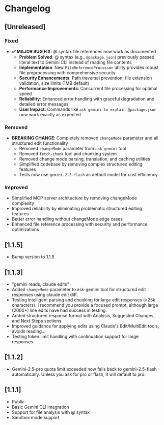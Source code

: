 # Changelog

## [Unreleased]

### Fixed
- **✅ MAJOR BUG FIX**: @ syntax file references now work as documented
  - **Problem Solved**: @ syntax (e.g., `@package.json`) previously passed literal text to Gemini CLI instead of reading file contents
  - **Implementation**: New `FileReferenceProcessor` utility provides robust file preprocessing with comprehensive security
  - **Security Enhancements**: Path traversal prevention, file extension validation, size limits (1MB default)
  - **Performance Improvements**: Concurrent file processing for optimal speed
  - **Reliability**: Enhanced error handling with graceful degradation and detailed error messages
  - **User Impact**: Commands like `ask gemini to explain @package.json` now work exactly as expected

### Removed
- **BREAKING CHANGE**: Completely removed `changeMode` parameter and all structured edit functionality
  - Removed `changeMode` parameter from `ask-gemini` tool
  - Removed `fetch-chunk` tool and chunking system
  - Removed change mode parsing, translation, and caching utilities
  - Simplified codebase by removing complex structured editing features
  - Tests now use `gemini-2.5-flash` as default model for cost efficiency

### Improved
- Simplified MCP server architecture by removing changeMode complexity
- Improved reliability by eliminating problematic structured editing features
- Better error handling without changeMode edge cases
- Enhanced file reference processing with security and performance optimizations

## [1.1.5]
- Bump version to 1.1.5

## [1.1.3]
- "gemini reads, claude edits"
- Added `changeMode` parameter to ask-gemini tool for structured edit responses using claude edit diff.
- Testing intelligent parsing and chunking for large edit responses (>25k characters). I recommend you provide a focused prompt, although large (2000+) line edits have had success in testing.
- Added structured response format with Analysis, Suggested Changes, and Next Steps sections
- Improved guidance for applying edits using Claude's Edit/MultiEdit tools, avoids reading...
- Testing token limit handling with continuation support for large responses

## [1.1.2]
- Gemini-2.5-pro quota limit exceeded now falls back to gemini-2.5-flash automatically. Unless you ask for pro or flash, it will default to pro.

## [1.1.1]

- Public
- Basic Gemini CLI integration
- Support for file analysis with @ syntax
- Sandbox mode support
